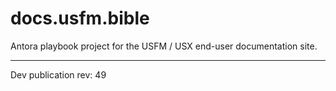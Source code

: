 # docs.usfm.bible
Antora playbook project for the USFM / USX end-user documentation site.

---

Dev publication rev: 49
